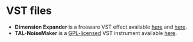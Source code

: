 # VST files

* **Dimension Expander** is a freeware VST effect available [here](https://xferrecords.com/freeware) and [here](https://splice.com/plugins/1524-dimension-expander-vst-au-by-xfer-records).
* **TAL-NoiseMaker** is a [GPL-licensed](https://tal-software.com/downloads/docs/TAL%20Noisemaker%20User%20Guide%201.0.pdf) VST instrument available [here](https://tal-software.com/products/tal-noisemaker).